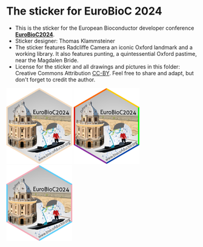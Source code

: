 # The sticker for EuroBioC 2024

* This is the sticker for the European Bioconductor developer conference
  [**EuroBioC2024**](https://eurobioc2024.bioconductor.org/).
* Sticker designer: Thomas Klammsteiner
* The sticker features Radcliffe Camera an iconic Oxford landmark and a working
library.  It also features punting, a quintessential Oxford pastime, near the
Magdalen Bride.
* License for the sticker and all drawings and pictures in this folder: Creative
  Commons Attribution
  [CC-BY](https://creativecommons.org/licenses/by/2.0/). Feel free to share and
  adapt, but don't forget to credit the author.

<img src="./EuroBioC2024.png" height="200">
<img src="./EuroBioC2024-a.png" height="200">
<img src="./EuroBioC2024-b.png" height="200">



